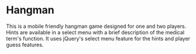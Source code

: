 # Hangman
This is a mobile friendly hangman game designed for one and two players. Hints are available in a select menu with a brief description of the medical term's function. It uses jQuery's select menu feature for the hints and player guess features.

